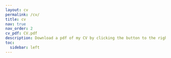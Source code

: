 ```yaml
---
layout: cv
permalink: /cv/
title: cv
nav: true
nav_order: 2
cv_pdf: CV.pdf
description: Download a pdf of my CV by clicking the button to the right. Some basic information is also available below.
toc:
  sidebar: left
---
```

